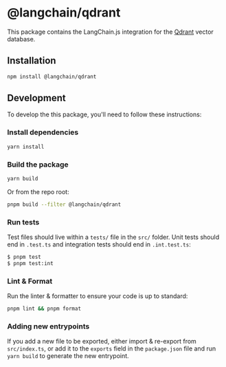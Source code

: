 # @langchain/qdrant

This package contains the LangChain.js integration for the [Qdrant](https://qdrant.tech/) vector database.

## Installation

```bash
npm install @langchain/qdrant
```

## Development

To develop the this package, you'll need to follow these instructions:

### Install dependencies

```bash
yarn install
```

### Build the package

```bash
yarn build
```

Or from the repo root:

```bash
pnpm build --filter @langchain/qdrant
```

### Run tests

Test files should live within a `tests/` file in the `src/` folder. Unit tests should end in `.test.ts` and integration tests should
end in `.int.test.ts`:

```bash
$ pnpm test
$ pnpm test:int
```

### Lint & Format

Run the linter & formatter to ensure your code is up to standard:

```bash
pnpm lint && pnpm format
```

### Adding new entrypoints

If you add a new file to be exported, either import & re-export from `src/index.ts`, or add it to the `exports` field in the `package.json` file and run `yarn build` to generate the new entrypoint.
